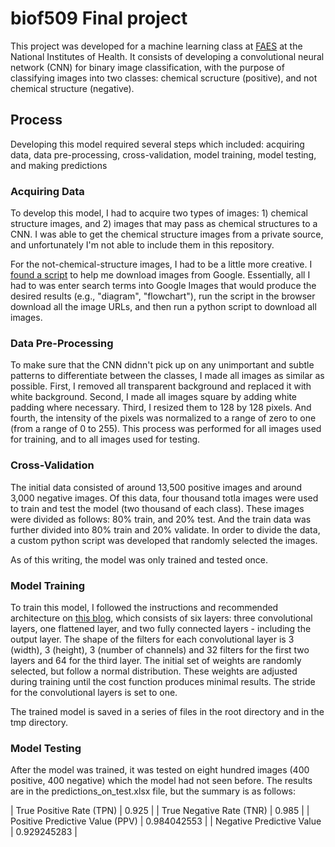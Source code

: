 # biof509 Final project

This project was developed for a machine learning class at [FAES](https://faes.org/) at the National Institutes of Health. It consists of developing a convolutional neural network (CNN) for binary image classification, with the purpose of classifying images into two classes: chemical scructure (positive), and not chemical structure (negative).

## Process

Developing this model required several steps which included: acquiring data, data pre-processing, cross-validation, model training, model testing, and making predictions

### Acquiring Data

To develop this model, I had to acquire two types of images: 1) chemical structure images, and 2) images that may pass as chemical structures to a CNN. I was able to get the chemical structure images from a private source, and unfortunately I'm not able to include them in this repository.

For the not-chemical-structure images, I had to be a little more creative. I [found a script](https://www.pyimagesearch.com/2017/12/04/how-to-create-a-deep-learning-dataset-using-google-images/) to help me download images from Google. Essentially, all I had to was enter search terms into Google Images that would produce the desired results (e.g., "diagram", "flowchart"), run the script in the browser download all the image URLs, and then run a python script to download all images.

### Data Pre-Processing

To make sure that the CNN didnn't pick up on any unimportant and subtle patterns to differentiate between the classes, I made all images as similar as possible. First, I removed all transparent background and replaced it with white background. Second, I made all images square by adding white padding where necessary. Third, I resized them to 128 by 128 pixels. And fourth, the intensity of the pixels was normalized to a range of zero to one (from a range of 0 to 255). This process was performed for all images used for training, and to all images used for testing.

### Cross-Validation

The initial data consisted of around 13,500 positive images and around 3,000 negative images. Of this data, four thousand totla images were used to train and test the model (two thousand of each class). These images were divided as follows: 80% train, and 20% test. And the train data was further divided into 80% train and 20% validate. In order to divide the data, a custom python script was developed that randomly selected the images.

As of this writing, the model was only trained and tested once.

### Model Training

To train this model, I followed the instructions and recommended architecture on [this blog](https://cv-tricks.com/tensorflow-tutorial/training-convolutional-neural-network-for-image-classification/), which consists of six layers: three convolutional layers, one flattened layer, and two fully connected layers - including the output layer. The shape of the filters for each convolutional layer is 3 (width), 3 (height), 3 (number of channels) and 32 filters for the first two layers and 64 for the third layer. The initial set of weights are randomly selected, but follow a normal distribution. These weights are adjusted during training until the cost function produces minimal results. The stride for the convolutional layers is set to one.

The trained model is saved in a series of files in the root directory and in the tmp directory.

### Model Testing

After the model was trained, it was tested on eight hundred images (400 positive, 400 negative) which the model had not seen before. The results are in the predictions_on_test.xlsx file, but the summary is as follows:

| True Positive Rate (TPN)	      |       0.925 |
| True Negative Rate (TNR)	      |       0.985 |
| Positive Predictive Value (PPV) |	0.984042553 |
| Negative Predictive Value	      | 0.929245283 |
